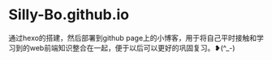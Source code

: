 # Silly-Bo.github.io
通过hexo的搭建，然后部署到github page上的小博客，用于将自己平时接触和学习到的web前端知识整合在一起，便于以后可以更好的巩固复习。❥(^_-)
